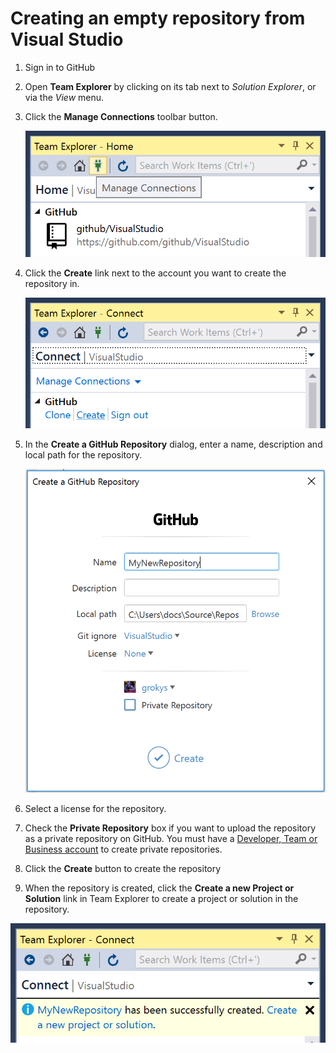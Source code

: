 # Creating an empty repository from Visual Studio

1. Sign in to GitHub

2. Open **Team Explorer** by clicking on its tab next to *Solution Explorer*, or via the *View* menu.

3. Click the **Manage Connections** toolbar button.

   ![image](images/manage-connections.png)

4. Click the **Create** link next to the account you want to create the repository in.

   ![image](images/create-link.png)

5. In the **Create a GitHub Repository** dialog, enter a name, description and local path for the repository. 

   ![image](images/create-dialog.png)

6. Select a license for the repository.

7. Check the **Private Repository** box if you want to upload the repository as a private repository on GitHub. You must have a [Developer, Team or Business account](https://github.com/pricing) to create private repositories.

8. Click the **Create** button to create the repository

9. When the repository is created, click the **Create a new Project or Solution** link in Team Explorer to create a project or solution in the repository.

![image](images/successful-creation-message.png)